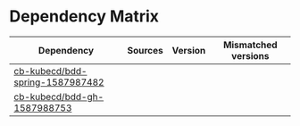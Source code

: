 # Dependency Matrix

Dependency | Sources | Version | Mismatched versions
---------- | ------- | ------- | -------------------
[cb-kubecd/bdd-spring-1587987482](https://github.com/cb-kubecd/bdd-spring-1587987482.git) |  | []() | 
[cb-kubecd/bdd-gh-1587988753](https://github.com/cb-kubecd/bdd-gh-1587988753.git) |  | []() | 
